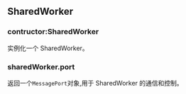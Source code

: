 ## SharedWorker

### contructor:SharedWorker

实例化一个 SharedWorker。

### sharedWorker.port

返回一个`MessagePort`对象,用于 SharedWorker 的通信和控制。
